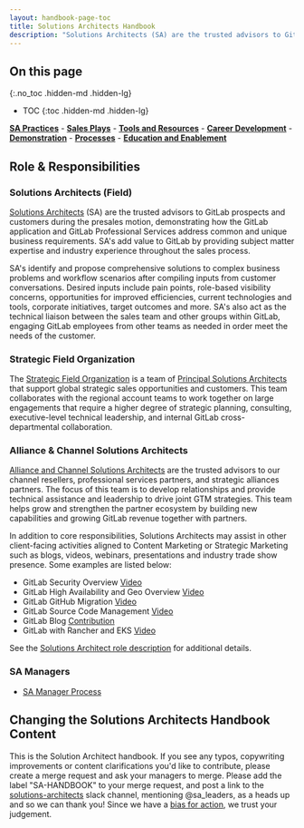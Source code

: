 ```yaml
---
layout: handbook-page-toc
title: Solutions Architects Handbook
description: "Solutions Architects (SA) are the trusted advisors to GitLab prospects and customers during the presales motion, demonstrating how the GitLab application and GitLab Professional Services address common and unique business requirements"
---
```

## On this page
{:.no_toc .hidden-md .hidden-lg}

- TOC
{:toc .hidden-md .hidden-lg}

[**SA Practices**](/handbook/customer-success/solutions-architects/sa-practices/) - [**Sales Plays**](/handbook/customer-success/solutions-architects/sales-plays/) - [**Tools and Resources**](/handbook/customer-success/solutions-architects/tools-and-resources/) - [**Career Development**](/handbook/customer-success/solutions-architects/career-development/) - [**Demonstration**](/handbook/customer-success/solutions-architects/demonstrations/) - [**Processes**](/handbook/customer-success/solutions-architects/processes/) - [**Education and Enablement**](/handbook/customer-success/education-enablement/)

## Role & Responsibilities

### Solutions Architects (Field)
[Solutions Architects](/job-families/sales/solutions-architect/) (SA) are the trusted advisors to GitLab prospects and customers during the presales motion, demonstrating how the GitLab application and GitLab Professional Services address common and unique business requirements. SA's add value to GitLab by providing subject matter expertise and industry experience throughout the sales process.

SA's identify and propose comprehensive solutions to complex business problems and workflow scenarios after compiling inputs from customer conversations. Desired inputs include pain points, role-based visibility concerns, opportunities for improved efficiencies, current technologies and tools, corporate initiatives, target outcomes and more. SA's also act as the technical liaison between the sales team and other groups within GitLab, engaging GitLab employees from other teams as needed in order meet the needs of the customer.

### Strategic Field Organization
The [Strategic Field Organization](/handbook/customer-success/solutions-architects/strategic-field-org/) is a team of [Principal Solutions Architects](/job-families/sales/solutions-architect/#principal-solutions-architect-responsibilities) that support global strategic sales opportunities and customers. This team collaborates with the regional account teams to work together on large engagements that require a higher degree of strategic planning, consulting, executive-level technical leadership, and internal GitLab cross-departmental collaboration.

### Alliance & Channel Solutions Architects
[Alliance and Channel Solutions Architects](/job-families/sales/solutions-architect/#specialties) are the trusted advisors to our channel resellers, professional services partners, and strategic alliances partners. The focus of this team is to develop relationships and provide technical assistance and leadership to drive joint GTM strategies. This team helps grow and strengthen the partner ecosystem by building new capabilities and growing GitLab revenue together with partners.


In addition to core responsibilities, Solutions Architects may assist in other client-facing activities aligned to Content Marketing or Strategic Marketing such as blogs, videos, webinars, presentations and industry trade show presence. Some examples are listed below:

- GitLab Security Overview [Video](https://www.youtube.com/watch?v=SP0VSH-NqJs)
- GitLab High Availability and Geo Overview [Video](https://www.youtube.com/watch?v=fji7nvmOHNQ)
- GitLab GitHub Migration [Video](https://www.youtube.com/watch?v=VYOXuOg9tQI)
- GitLab Source Code Management [Video](https://www.youtube.com/watch?v=P6jD966jzlk)
- GitLab Blog [Contribution](/blog/2018/02/20/whats-wrong-with-devops/)
- GitLab with Rancher and EKS [Video](https://www.youtube.com/watch?v=kUwHBIFXciY)

See the [Solutions Architect role description](/job-families/sales/solutions-architect/) for additional details.

### SA Managers 

- [SA Manager Process](/handbook/customer-success/solutions-architects/sa-manager/)

## Changing the Solutions Architects Handbook Content

This is the Solution Architect handbook. If you see any typos, copywriting improvements or content clarifications you'd like to contribute, please create a merge request and ask your managers to merge. Please add the label "SA-HANDBOOK" to your merge request, and post a link to the [solutions-architects](https://gitlab.slack.com/archives/C01788YAY58) slack channel, mentioning @sa_leaders, as a heads up and so we can thank you! Since we have a [bias for action](/handbook/values/#bias-for-action), we trust your judgement.
